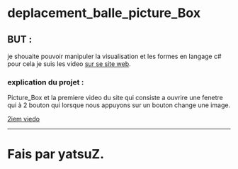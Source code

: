 # deplacement_balle_picture_Box

## BUT :

je shouaite pouvoir manipuler la visualisation et les formes en langage c# pour cela
je suis les video [sur se site web](https://www.rgot.org/tag/c/).

### explication du projet :

Picture_Box et la premiere video du site qui consiste a ouvrire une fenetre qui à 2 bouton
qui lorsque nous appuyons sur un bouton change une image.

[2iem viedo](https://youtu.be/nGgilJ9XXCc)

---

# Fais par yatsuZ.
